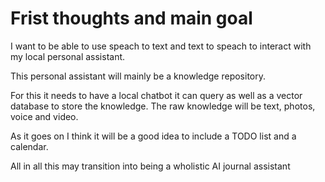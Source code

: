 # Frist thoughts and main goal

I want to be able to use speach to text and text to speach to interact with my local personal assistant.

This personal assistant will mainly be a knowledge repository.

For this it needs to have a local chatbot it can query as well as a vector database to store the knowledge. The raw knowledge will be text, photos, voice and video.

As it goes on I think it will be a good idea to include a TODO list and a calendar.

All in all this may transition into being a wholistic AI journal assistant